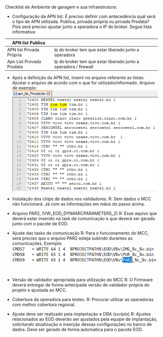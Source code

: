 Checklist de Ambiente de garagem e sua infraestrutura: 


- Configuração da APN list. 
  É preciso definir com antecedência qual será o tipo de APN utilizada. Publica, privada própria ou privada Prodata?
Pois será preciso ajustar junto a operadora o IP do broker.
Segue lista informativa:<br>

| APN list Publica |  |
|--|--|
| APN list Privada Própria | Ip do broker tem que estar liberado junto a operadora |
| Apn List Provada Prodata | Ip do broker tem que estar liberado junto a operadora / firewall  |

- Após a definição da APN list, inserir no arquivo referente as listas:<br>
Ajustar o arquivo de acordo com o que for utilizado/informado.
Arquivo de exemplo:
![image.png](/.attachments/image-5b8c7888-26ec-4b71-9bf2-4cafbfd871e1.png)

- Instalação dos chips de dados nos validadores.
  R: Sem dados o MCC não funcionará. Já com as informações em mãos do passo acima.

- Arquivo PAR2, (VW_EOD_DYNAMICPARAMETERS_2)
   R: Esse aquivo que deverá estar inserido na task de comunicação e que deverá ser gerado junto com o pacote de EOD.    

- Ajuste das tasks de comunicação
  R: Para o funcionamento do MCC, será preciso que o arquivo PAR2 esteja subindo durantes as comunicações. 
Exemplo: 
![image.png](/.attachments/image-910d1c39-27eb-402a-ba45-70fb6b2e449d.png)
<BR>



- Versão de validador apropriada para utilização do MCC
  R: O Firmware deverá entregar de forma antecipada versão de validador própria do projeto e ajustada ao MCC.

- Cobertura da operadora para testes.
  R: Procurar utilizar as operadoras com melhor cobertura regional.



- Ajuste deve ser realizado pela implantação e DBA (scripts)
  R: Ajustes relacionados ao EOD deverão ser ajustados pela equipe de implantação, solicitando atualização e inserção dessas configurações no banco de dados. Deve ser gerado de forma automatica para o pacote EOD.